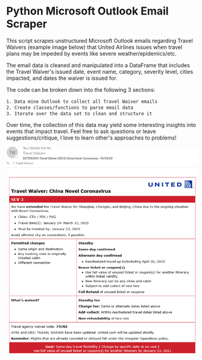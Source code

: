 # Python Microsoft Outlook Email Scraper
This script scrapes unstructured Microsoft Outlook emails regarding Travel Waivers (example image below)
that United Airlines issues when travel plans may be impeded by events like severe weather/epidemics/etc. 

The email data is cleaned and manipulated into a DataFrame that includes the Travel Waiver's
issued date, event name, category, severity level, cities impacted, and dates the waiver is issued for. 

The code can be broken down into the following 3 sections:

    1. Data mine Outlook to collect all Travel Waiver emails
    2. Create classes/functions to parse email data
    3. Iterate over the data set to clean and structure it

Over time, the collection of this data may yield some interesting insights into events that impact travel.
Feel free to ask questions or leave suggestions/critique, I love to learn other's approaches to problems!

![TravelWaiverImage](https://raw.githubusercontent.com/eli64s/Python-Email-Scraper/master/email_example_image.PNG)
